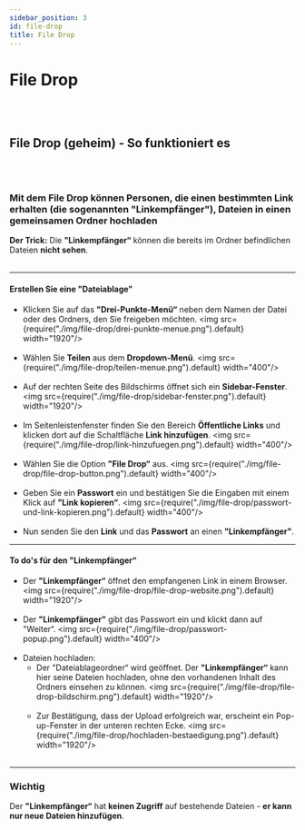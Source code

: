 ```yaml
---
sidebar_position: 3
id: file-drop
title: File Drop
---
```


# File Drop

<br/><br/>

## File Drop (geheim) - So funktioniert es

<br/><br/>

### Mit dem **File Drop** können Personen, die einen bestimmten Link erhalten (die sogenannten **"Linkempfänger"**), Dateien in einen gemeinsamen Ordner hochladen

**Der Trick:** Die **"Linkempfänger“** können die bereits im Ordner befindlichen Dateien **nicht sehen**. <br/><br/>

---

#### Erstellen Sie eine **"Dateiablage"**

- Klicken Sie auf das **"Drei-Punkte-Menü“** neben dem Namen der Datei oder des Ordners, den Sie freigeben möchten. <img
  src={require("./img/file-drop/drei-punkte-menue.png").default} width="1920"/> <br/><br/>
- Wählen Sie **Teilen** aus dem **Dropdown-Menü**. <img src={require("./img/file-drop/teilen-menue.png").default}
  width="400"/> <br/><br/>
- Auf der rechten Seite des Bildschirms öffnet sich ein **Sidebar-Fenster**. <img
  src={require("./img/file-drop/sidebar-fenster.png").default} width="1920"/> <br/><br/>
- Im Seitenleistenfenster finden Sie den Bereich **Öffentliche Links** und klicken dort auf die Schaltfläche **Link
  hinzufügen**. <img src={require("./img/file-drop/link-hinzufuegen.png").default} width="400"/> <br/><br/>
- Wählen Sie die Option **"File Drop“** aus. <img src={require("./img/file-drop/file-drop-button.png").default}
  width="400"/> <br/><br/>
- Geben Sie ein **Passwort** ein und bestätigen Sie die Eingaben mit einem Klick auf **"Link kopieren“**. <img
  src={require("./img/file-drop/passwort-und-link-kopieren.png").default} width="400"/> <br/><br/>
- Nun senden Sie den **Link** und das **Passwort** an einen **"Linkempfänger"**.

---

#### To do's für den **"Linkempfänger“**

- Der **"Linkempfänger“** öffnet den empfangenen Link in einem Browser. <img
  src={require("./img/file-drop/file-drop-website.png").default} width="1920"/> <br/><br/>
- Der **"Linkempfänger"** gibt das Passwort ein und klickt dann auf "Weiter“. <img
  src={require("./img/file-drop/passwort-popup.png").default} width="400"/> <br/><br/>
- Dateien hochladen:<br/>
  - Der "Dateiablageordner“ wird geöffnet. Der **"Linkempfänger“** kann hier seine Dateien hochladen, ohne den
    vorhandenen Inhalt des Ordners einsehen zu können. <img
    src={require("./img/file-drop/file-drop-bildschirm.png").default} width="1920"/> <br/><br/>
  - Zur Bestätigung, dass der Upload erfolgreich war, erscheint ein Pop-up-Fenster in der unteren rechten Ecke. <img
    src={require("./img/file-drop/hochladen-bestaedigung.png").default} width="1920"/> <br/><br/>

---

### Wichtig

Der **"Linkempfänger“** hat **keinen Zugriff** auf bestehende Dateien - **er kann nur neue Dateien hinzufügen**.
